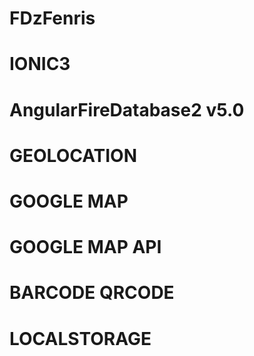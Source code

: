 # FDzFenris 
# IONIC3
# AngularFireDatabase2 v5.0
# GEOLOCATION
# GOOGLE MAP
# GOOGLE MAP API
# BARCODE QRCODE
# LOCALSTORAGE




